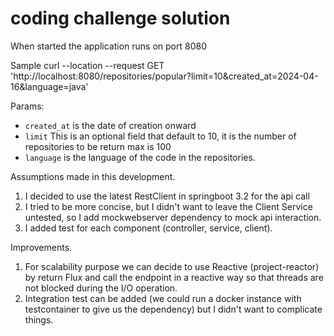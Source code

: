 # coding challenge solution

When started the application runs on port 8080

Sample curl --location --request GET 'http://localhost:8080/repositories/popular?limit=10&created_at=2024-04-16&language=java'

Params:

- ```created_at``` is the date of creation onward
- ```limit``` This is an optional field that default to 10, it is the number of repositories to be return max is 100
- ```language``` is the  language of the code in the repositories.


Assumptions made in this development.
1. I decided to use the latest RestClient in springboot 3.2 for the api call
2. I tried to be more concise, but I didn't want to leave the Client Service untested, so I add mockwebserver dependency to mock api interaction.
3. I added test for each component (controller, service, client).

Improvements.
1. For scalability purpose we can decide to use Reactive (project-reactor) by return Flux and call the endpoint in a reactive way so that threads are not blocked during the I/O operation.
2. Integration test can be added (we could run a docker instance with testcontainer to give us the dependency) but I didn't want to complicate things.


